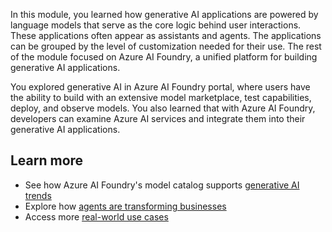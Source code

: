 In this module, you learned how generative AI applications are powered by language models that serve as the core logic behind user interactions. These applications often appear as assistants and agents. The applications can be grouped by the level of customization needed for their use. The rest of the module focused on Azure AI Foundry, a unified platform for building generative AI applications. 

You explored generative AI in Azure AI Foundry portal, where users have the ability to build with an extensive model marketplace, test capabilities, deploy, and observe models. You also learned that with Azure AI Foundry, developers can examine Azure AI services and integrate them into their generative AI applications. 

## Learn more 

- See how Azure AI Foundry's model catalog supports [generative AI trends](https://techcommunity.microsoft.com/blog/aiplatformblog/azure-ai-foundry-models-futureproof-your-genai-applications/4414904)
- Explore how [agents are transforming businesses](https://blogs.microsoft.com/blog/2025/04/28/how-agentic-ai-is-driving-ai-first-business-transformation-for-customers-to-achieve-more) 
- Access more [real-world use cases](https://blogs.microsoft.com/blog/2025/04/22/https-blogs-microsoft-com-blog-2024-11-12-how-real-world-businesses-are-transforming-with-ai)